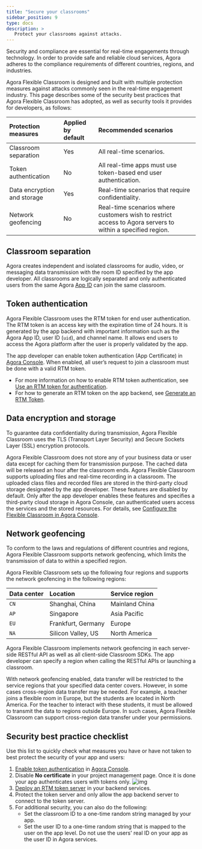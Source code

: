 ```yaml
---
title: "Secure your classrooms"
sidebar_position: 9
type: docs
description: >
   Protect your classrooms against attacks. 
---
```



Security and compliance are essential for real-time engagements through technology. In order to provide safe and reliable cloud services, Agora adheres to the compliance requirements of different countries, regions, and industries.

Agora Flexible Classroom is designed and built with multiple protection measures against attacks commonly seen in the real-time engagement industry. This page describes some of the security best practices that Agora Flexible Classroom has adopted, as well as security tools it provides for developers, as follows:

| Protection measures         | Applied by default | Recommended scenarios                                        |
| :-------------------------- | :----------------- | :----------------------------------------------------------- |
| Classroom separation        | Yes                | All real-time scenarios.                                     |
| Token authentication        | No                 | All real-time apps must use token-based end user authentication. |
| Data encryption and storage | Yes                | Real-time scenarios that require confidentiality.            |
| Network geofencing          | No                 | Real-time scenarios where customers wish to restrict access to Agora servers to within a specified region. |

## Classroom separation

Agora creates independent and isolated classrooms for audio, video, or messaging data transmission with the room ID specified by the app developer. All classrooms are logically separated and only authenticated users from the same Agora [App ID](https://docs.agora.io/en/Agora%20Platform/term_appid) can join the same classroom.

## Token authentication

Agora Flexible Classroom uses the RTM token for end user authentication. The RTM token is an access key with the expiration time of 24 hours. It is generated by the app backend with important information such as the Agora App ID, user ID (`uid`), and channel name. It allows end users to access the Agora platform after the user is properly validated by the app.

The app developer can enable token authentication (App Certificate) in [Agora Console](https://console.agora.io/). When enabled, all user’s request to join a classroom must be done with a valid RTM token.

- For more information on how to enable RTM token authentication, see [Use an RTM token for authentication](https://docs.agora.io/en/Real-time-Messaging/rtm_token?platform=Web#a-name--tokenause-an-rtm-token-for-authentication).
- For how to generate an RTM token on the app backend, see [Generate an RTM Token](https://docs.agora.io/en/Real-time-Messaging/token_server_rtm).

## Data encryption and storage

To guarantee data confidentiality during transmission, Agora Flexible Classroom uses the TLS (Transport Layer Security) and Secure Sockets Layer (SSL) encryption protocols.

Agora Flexible Classroom does not store any of your business data or user data except for caching them for transmission purpose. The cached data will be released an hour after the classroom ends. Agora Flexible Classroom supports uploading files and real-time recording in a classroom. The uploaded class files and recorded files are stored in the third-party cloud storage designated by the app developer. These features are disabled by default. Only after the app developer enables these features and specifies a third-party cloud storage in Agora Console, can authenticated users access the services and the stored resources. For details, see [Configure the Flexible Classroom in Agora Console](https://docs.agora.io/en/agora-class/agora_class_prep?platform=Web#4-configure-the-flexible-classroom-in-agora-console).

## Network geofencing 

To conform to the laws and regulations of different countries and regions, Agora Flexible Classroom supports network geofencing, which limits the transmission of data to within a specified region.

Agora Flexible Classroom sets up the following four regions and supports the network geofencing in the following regions:

| Data center | Location           | Service region |
| :---------- | :----------------- | :------------- |
| `CN`        | Shanghai, China    | Mainland China |
| `AP`        | Singapore          | Asia Pacific   |
| `EU`        | Frankfurt, Germany | Europe         |
| `NA`        | Silicon Valley, US | North America  |

Agora Flexible Classroom implements network geofencing in each server-side RESTful API as well as all client-side Classroom SDKs. The app developer can specify a region when calling the RESTful APIs or launching a classroom.

With network geofencing enabled, data transfer will be restricted to the service regions that your specified data center covers. However, in some cases cross-region data transfer may be needed. For example, a teacher joins a flexible room in Europe, but the students are located in North America. For the teacher to interact with these students, it must be allowed to transmit the data to regions outside Europe. In such cases, Agora Flexible Classroom can support cross-region data transfer under your permissions.

## Security best practice checklist

Use this list to quickly check what measures you have or have not taken to best protect the security of your app and users:

1. [Enable token authentication](https://docs.agora.io/en/Real-time-Messaging/rtm_token?platform=Web#use-an-rtm-token-for-authentication) in [Agora Console](https://console.agora.io/).
2. Disable **No certificate** in your project management page. Once it is done your app authenticates users with tokens only.
   ![img](https://web-cdn.agora.io/docs-files/1614134532547)
3. [Deploy an RTM token server](https://docs.agora.io/en/Real-time-Messaging/token_server_rtm) in your backend services.
4. Protect the token server and only allow the app backend server to connect to the token server.
5. For additional security, you can also do the following:
   - Set the classroom ID to a one-time random string managed by your app.
   - Set the user ID to a one-time random string that is mapped to the user on the app level. Do not use the users' real ID on your app as the user ID in Agora services.